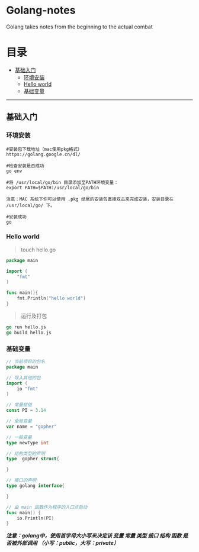# Golang-notes
Golang takes notes from the beginning to the actual combat

目录
===

<!-- TOC -->

- [基础入门](#基础入门)
    - [环境安装](#环境安装)
    - [Hello world](#hello-world)
    - [基础变量](基础变量)

<!-- /TOC -->
---

## 基础入门

### 环境安装
```shell
#安装包下载地址（mac使用pkg格式）
https://golang.google.cn/dl/

#检查安装是否成功
go env

#将 /usr/local/go/bin 目录添加至PATH环境变量：
export PATH=$PATH:/usr/local/go/bin

注意：MAC 系统下你可以使用 .pkg 结尾的安装包直接双击来完成安装，安装目录在 /usr/local/go/ 下。

#安装成功
go
```

### Hello world
> touch hello.go

```go
package main

import (
	"fmt"
)

func main(){
	fmt.Println("hello world")
}
```

> 运行及打包

```go
go run hello.js
go build hello.js
```

### 基础变量

```go
// 当前项目的包名
package main

// 导入其他的包
import (
	io "fmt"
)

// 常量赋值
const PI = 3.14

// 全局变量
var name = "gopher"

// 一般变量
type newType int

// 结构类型的声明
type  gopher struct{

}

// 接口的声明
type golang interface{

}

// 由 main 函数作为程序的入口点启动
func main() {
	io.Println(PI)
}
```

***注意：golang中，使用首字母大小写来决定该 变量 常量 类型 接口 结构 函数 是否被外部调用
（小写：public，大写：private）***


